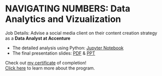 # NAVIGATING NUMBERS: Data Analytics and Vizualization
Job Details: Advise a social media client on their content creation strategy as a **Data Analyst at Accenture**
- The detailed analysis using Python: [Jupyter Notebook](https://github.com/fardiiin/accenture-social-buzz/blob/main/Accenture%20Social%20Buzz.ipynb)
- The final presentation slides: [PDF](https://github.com/fardiiin/accenture-social-buzz/blob/main/Presentation.pdf) & [PPT](https://github.com/fardiiin/accenture-social-buzz/blob/main/Presentation.pptx)

Check out [my certificate](https://forage-uploads-prod.s3.amazonaws.com/completion-certificates/Accenture%20North%20America/hzmoNKtzvAzXsEqx8_Accenture%20North%20America_GwqoCrx8n5uTX7qDq_1710067304521_completion_certificate.pdf) of completion! <br>
[Click here](https://www.theforage.com/simulations/accenture-nam/data-analytics-mmlb) to learn more about the program.
